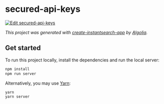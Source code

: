 # secured-api-keys

[![Edit secured-api-keys](https://codesandbox.io/static/img/play-codesandbox.svg)](https://codesandbox.io/s/github/algolia/doc-code-samples/tree/master/react-instantsearch-hooks/secured-api-keys)

_This project was generated with [create-instantsearch-app](https://github.com/algolia/create-instantsearch-app) by [Algolia](https://algolia.com)._

## Get started

To run this project locally, install the dependencies and run the local server:

```sh
npm install
npm run server
```

Alternatively, you may use [Yarn](https://http://yarnpkg.com/):

```sh
yarn
yarn server
```
